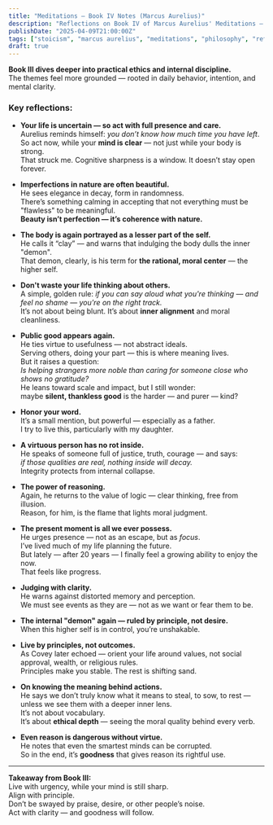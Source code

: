 ```yaml
---
title: "Meditations – Book IV Notes (Marcus Aurelius)"
description: "Reflections on Book IV of Marcus Aurelius' Meditations — inner resilience, perspective on mortality, and the quiet dignity of self-mastery."
publishDate: "2025-04-09T21:00:00Z"
tags: ["stoicism", "marcus aurelius", "meditations", "philosophy", "reflection"]
draft: true
---
```


**Book III dives deeper into practical ethics and internal discipline.**  
The themes feel more grounded — rooted in daily behavior, intention, and mental clarity.

### Key reflections:

- **Your life is uncertain — so act with full presence and care.**  
  Aurelius reminds himself: *you don’t know how much time you have left*.  
  So act now, while your **mind is clear** — not just while your body is strong.  
  That struck me. Cognitive sharpness is a window. It doesn’t stay open forever.

- **Imperfections in nature are often beautiful.**  
  He sees elegance in decay, form in randomness.  
  There’s something calming in accepting that not everything must be "flawless" to be meaningful.  
  **Beauty isn’t perfection — it’s coherence with nature.**

- **The body is again portrayed as a lesser part of the self.**  
  He calls it “clay” — and warns that indulging the body dulls the inner "demon".  
  That demon, clearly, is his term for **the rational, moral center** — the higher self.

- **Don't waste your life thinking about others.**  
  A simple, golden rule: *if you can say aloud what you're thinking — and feel no shame — you're on the right track.*  
  It’s not about being blunt. It’s about **inner alignment** and moral cleanliness.

- **Public good appears again.**  
  He ties virtue to usefulness — not abstract ideals.  
  Serving others, doing your part — this is where meaning lives.  
  But it raises a question:  
  *Is helping strangers more noble than caring for someone close who shows no gratitude?*  
  He leans toward scale and impact, but I still wonder:  
  maybe **silent, thankless good** is the harder — and purer — kind?

- **Honor your word.**  
  It’s a small mention, but powerful — especially as a father.  
  I try to live this, particularly with my daughter.

- **A virtuous person has no rot inside.**  
  He speaks of someone full of justice, truth, courage — and says:  
  *if those qualities are real, nothing inside will decay.*  
  Integrity protects from internal collapse.

- **The power of reasoning.**  
  Again, he returns to the value of logic — clear thinking, free from illusion.  
  Reason, for him, is the flame that lights moral judgment.

- **The present moment is all we ever possess.**  
  He urges presence — not as an escape, but as *focus*.  
  I’ve lived much of my life planning the future.  
  But lately — after 20 years — I finally feel a growing ability to enjoy the now.  
  That feels like progress.

- **Judging with clarity.**  
  He warns against distorted memory and perception.  
  We must see events as they are — not as we want or fear them to be.

- **The internal "demon" again — ruled by principle, not desire.**  
  When this higher self is in control, you’re unshakable.

- **Live by principles, not outcomes.**  
  As Covey later echoed — orient your life around values, not social approval, wealth, or religious rules.  
  Principles make you stable. The rest is shifting sand.

- **On knowing the meaning behind actions.**  
  He says we don’t truly know what it means to steal, to sow, to rest — unless we see them with a deeper inner lens.  
  It’s not about vocabulary.  
  It’s about **ethical depth** — seeing the moral quality behind every verb.

- **Even reason is dangerous without virtue.**  
  He notes that even the smartest minds can be corrupted.  
  So in the end, it’s **goodness** that gives reason its rightful use.

---

**Takeaway from Book III:**  
Live with urgency, while your mind is still sharp.  
Align with principle.  
Don’t be swayed by praise, desire, or other people’s noise.  
Act with clarity — and goodness will follow.

